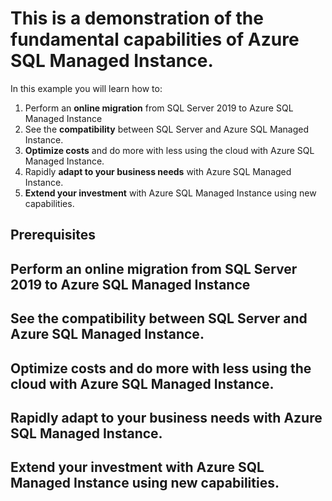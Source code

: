 # This is a demonstration of the fundamental capabilities of Azure SQL Managed Instance.

In this example you will learn how to:

1. Perform an **online migration** from SQL Server 2019 to Azure SQL Managed Instance
1. See the **compatibility** between SQL Server and Azure SQL Managed Instance.
1. **Optimize costs** and do more with less using the cloud with Azure SQL Managed Instance.
1. Rapidly **adapt to your business needs** with Azure SQL Managed Instance.
1. **Extend your investment** with Azure SQL Managed Instance using new capabilities.

## Prerequisites


## Perform an online migration from SQL Server 2019 to Azure SQL Managed Instance


## See the compatibility between SQL Server and Azure SQL Managed Instance.


## Optimize costs and do more with less using the cloud with Azure SQL Managed Instance.


## Rapidly adapt to your business needs with Azure SQL Managed Instance.


## Extend your investment with Azure SQL Managed Instance using new capabilities.